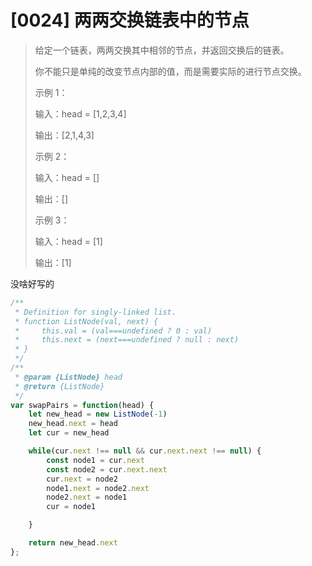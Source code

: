 # [0024] 两两交换链表中的节点

> 给定一个链表，两两交换其中相邻的节点，并返回交换后的链表。
>
> 你不能只是单纯的改变节点内部的值，而是需要实际的进行节点交换。
>
> 示例 1：
>
> 输入：head = [1,2,3,4]
>
> 输出：[2,1,4,3]
>
> 示例 2：
>
>
> 输入：head = []
>
> 输出：[]
>
> 示例 3：
>
>
> 输入：head = [1]
>
> 输出：[1]

没啥好写的

```js
/**
 * Definition for singly-linked list.
 * function ListNode(val, next) {
 *     this.val = (val===undefined ? 0 : val)
 *     this.next = (next===undefined ? null : next)
 * }
 */
/**
 * @param {ListNode} head
 * @return {ListNode}
 */
var swapPairs = function(head) {
    let new_head = new ListNode(-1)
    new_head.next = head
    let cur = new_head

    while(cur.next !== null && cur.next.next !== null) {
        const node1 = cur.next
        const node2 = cur.next.next
        cur.next = node2
        node1.next = node2.next
        node2.next = node1
        cur = node1

    }

    return new_head.next
};
```
